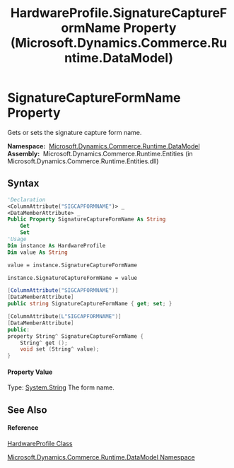 ﻿---
title: HardwareProfile.SignatureCaptureFormName Property  (Microsoft.Dynamics.Commerce.Runtime.DataModel)
TOCTitle: SignatureCaptureFormName Property
ms:assetid: P:Microsoft.Dynamics.Commerce.Runtime.DataModel.HardwareProfile.SignatureCaptureFormName
ms:mtpsurl: https://technet.microsoft.com/en-us/library/microsoft.dynamics.commerce.runtime.datamodel.hardwareprofile.signaturecaptureformname(v=AX.60)
ms:contentKeyID: 62214135
ms.date: 05/18/2015
mtps_version: v=AX.60
f1_keywords:
- Microsoft.Dynamics.Commerce.Runtime.DataModel.HardwareProfile.SignatureCaptureFormName
dev_langs:
- CSharp
- C++
- VB
---

# SignatureCaptureFormName Property

Gets or sets the signature capture form name.

**Namespace:**  [Microsoft.Dynamics.Commerce.Runtime.DataModel](microsoft-dynamics-commerce-runtime-datamodel-namespace.md)  
**Assembly:**  Microsoft.Dynamics.Commerce.Runtime.Entities (in Microsoft.Dynamics.Commerce.Runtime.Entities.dll)

## Syntax

``` vb
'Declaration
<ColumnAttribute("SIGCAPFORMNAME")> _
<DataMemberAttribute> _
Public Property SignatureCaptureFormName As String
    Get
    Set
'Usage
Dim instance As HardwareProfile
Dim value As String

value = instance.SignatureCaptureFormName

instance.SignatureCaptureFormName = value
```

``` csharp
[ColumnAttribute("SIGCAPFORMNAME")]
[DataMemberAttribute]
public string SignatureCaptureFormName { get; set; }
```

``` c++
[ColumnAttribute(L"SIGCAPFORMNAME")]
[DataMemberAttribute]
public:
property String^ SignatureCaptureFormName {
    String^ get ();
    void set (String^ value);
}
```

#### Property Value

Type: [System.String](https://technet.microsoft.com/en-us/library/s1wwdcbf\(v=ax.60\))  
The form name.  

## See Also

#### Reference

[HardwareProfile Class](hardwareprofile-class-microsoft-dynamics-commerce-runtime-datamodel.md)

[Microsoft.Dynamics.Commerce.Runtime.DataModel Namespace](microsoft-dynamics-commerce-runtime-datamodel-namespace.md)

